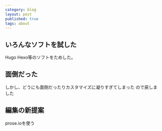 ```yaml
---
category: blog
layout: post
published: true
tags: about
---
```

## いろんなソフトを試した
Hugo Hexo等のソフトをためした。
## 面倒だった
しかし、どうにも面倒だったりカスタマイズに凝りすぎてしまった
ので戻しました
## 編集の新提案
prose.ioを使う